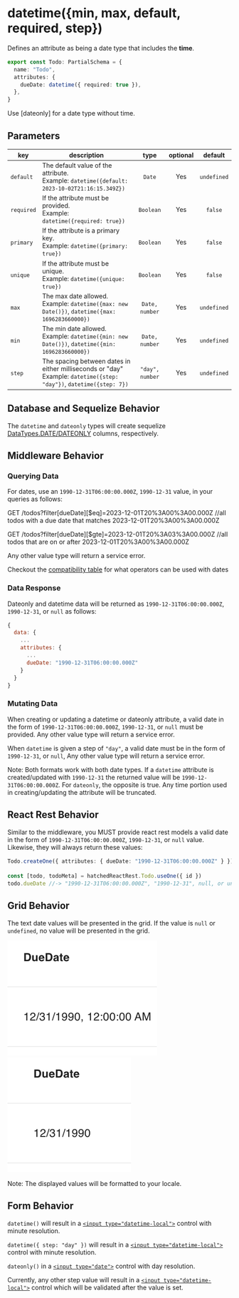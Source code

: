 # datetime({min, max, default, required, step})

Defines an attribute as being a date type that includes the **time**.

```ts
export const Todo: PartialSchema = {
  name: "Todo",
  attributes: {
    dueDate: datetime({ required: true }),
  },
}
```

Use [dateonly] for a date type without time.

## Parameters

| key        | description                                                                                                               |      type       | optional |   default   |
| ---------- | ------------------------------------------------------------------------------------------------------------------------- | :-------------: | :------: | :---------: |
| `default`  | The default value of the attribute. <br/> Example: `datetime({default: 2023-10-02T21:16:15.349Z})`                        |     `Date`      |   Yes    | `undefined` |
| `required` | If the attribute must be provided. <br/> Example: `datetime({required: true})`                                            |    `Boolean`    |   Yes    |   `false`   |
| `primary`  | If the attribute is a primary key. <br/> Example: `datetime({primary: true})`                                             |    `Boolean`    |   Yes    |   `false`   |
| `unique`   | If the attribute must be unique. <br/> Example: `datetime({unique: true})`                                                |    `Boolean`    |   Yes    |   `false`   |
| `max`      | The max date allowed. <br/> Example: `datetime({max: new Date()})`, `datetime({max: 1696283660000})`                      | `Date, number`  |   Yes    | `undefined` |
| `min`      | The min date allowed. <br/> Example: `datetime({min: new Date()})`, `datetime({min: 1696283660000})`                      | `Date, number`  |   Yes    | `undefined` |
| `step`     | The spacing between dates in either milliseconds or "day" <br/> Example: `datetime({step: "day"})`, `datetime({step: 7})` | `"day", number` |   Yes    | `undefined` |

## Database and Sequelize Behavior

The `datetime` and `dateonly` types will create sequelize [DataTypes.DATE/DATEONLY](https://sequelize.org/docs/v6/core-concepts/model-basics/#dates) columns, respectively.

## Middleware Behavior

### Querying Data

For dates, use an `1990-12-31T06:00:00.000Z`, `1990-12-31` value, in your queries as follows:

GET /todos?filter[dueDate][$eq]=2023-12-01T20%3A00%3A00.000Z //all todos with a due date that matches 2023-12-01T20%3A00%3A00.000Z

GET /todos?filter[dueDate][$gte]=2023-12-01T20%3A03%3A00.000Z //all todos that are on or after 2023-12-01T20%3A00%3A00.000Z

Any other value type will return a service error.

Checkout the [compatibility table](../../filtering-data/filtering-data.md#compatibility) for what operators can be used with dates

### Data Response

Dateonly and datetime data will be returned as `1990-12-31T06:00:00.000Z`, `1990-12-31`, or `null` as follows:

```js
{
  data: {
    ...
    attributes: {
      ...
      dueDate: "1990-12-31T06:00:00.000Z"
    }
  }
}
```

### Mutating Data

When creating or updating a datetime or dateonly attribute, a valid date in the form of `1990-12-31T06:00:00.000Z`, `1990-12-31`, or `null` must be provided. Any other value type will return a service error.

When `datetime` is given a step of `"day"`, a valid date must be in the form of `1990-12-31`, or `null`, Any other value type will return a service error.

Note: Both formats work with both date types. If a `datetime` attribute is created/updated with `1990-12-31` the returned value will be `1990-12-31T06:00:00.000Z`. For `dateonly`, the opposite is true. Any time portion used in creating/updating the attribute will be truncated.

## React Rest Behavior

Similar to the middleware, you MUST provide react rest models a valid date in the form of `1990-12-31T06:00:00.000Z`, `1990-12-31`, or `null` value. Likewise, they will always return these values:

```ts
Todo.createOne({ attributes: { dueDate: "1990-12-31T06:00:00.000Z" } })

const [todo, todoMeta] = hatchedReactRest.Todo.useOne({ id })
todo.dueDate //-> "1990-12-31T06:00:00.000Z", "1990-12-31", null, or undefined
```

## Grid Behavior

The text date values will be presented in the grid. If the value is `null` or `undefined`, no value will be presented in the grid.

![Grid Example](../../attachments/datetime-column.png)
![Grid Example](../../attachments/dateonly-column.png)

Note: The displayed values will be formatted to your locale.

## Form Behavior

`datetime()` will result in a [`<input type="datetime-local">`](https://developer.mozilla.org/en-US/docs/Web/HTML/Element/input/datetime-local) control
with minute resolution.

`datetime({ step: "day" })` will result in a [`<input type="datetime-local">`](https://developer.mozilla.org/en-US/docs/Web/HTML/Element/input/datetime-local) control
with minute resolution.

`dateonly()` in a [`<input type="date">`](https://developer.mozilla.org/en-US/docs/Web/HTML/Element/input/date) control with day resolution.

Currently, any other step value will result in a [`<input type="datetime-local">`](https://developer.mozilla.org/en-US/docs/Web/HTML/Element/input/datetime-local) control which will be validated after the value is set.
